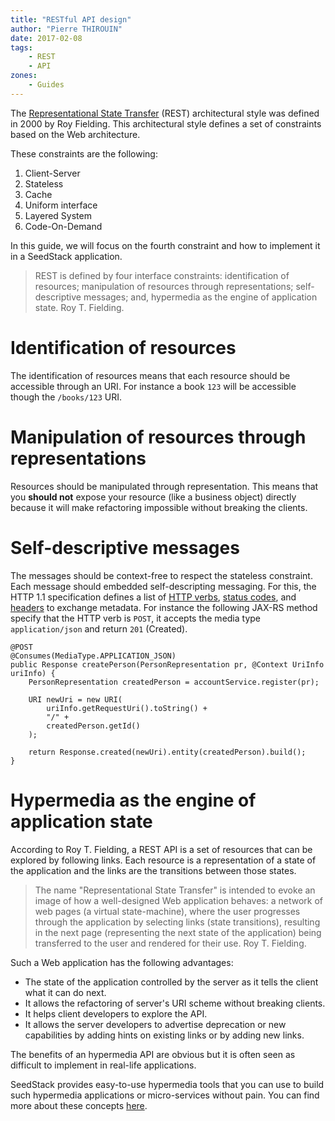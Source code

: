 ```yaml
---
title: "RESTful API design"
author: "Pierre THIROUIN"
date: 2017-02-08
tags:
    - REST
    - API
zones:
    - Guides
---
```


The [Representational State Transfer][1] (REST) architectural style was defined in 2000 by Roy Fielding. This architectural 
style defines a set of constraints based on the Web architecture.<!--more--> 

These constraints are the following:

1. Client-Server
2. Stateless
3. Cache
4. Uniform interface
5. Layered System
6. Code-On-Demand

In this guide, we will focus on the fourth constraint and how to implement it in a SeedStack application.

> REST is defined by four interface constraints: identification of
> resources; manipulation of resources through representations;
> self-descriptive messages; and, hypermedia as the engine of
> application state. Roy T. Fielding.

# Identification of resources

The identification of resources means that each resource should be accessible through an URI. For instance a book `123` 
will be accessible though the `/books/123` URI.

# Manipulation of resources through representations

Resources should be manipulated through representation. This means that you **should not** expose your resource (like a 
business object) directly because it will make refactoring impossible without breaking the clients.

# Self-descriptive messages

The messages should be context-free to respect the stateless constraint. Each message should embedded self-descripting
messaging. For this, the HTTP 1.1 specification defines a list of [HTTP verbs][4], [status codes][3], and [headers][2] to 
exchange metadata. For instance the following JAX-RS method specify that the HTTP verb is `POST`, it accepts the media 
type `application/json` and return `201` (Created).

    @POST
    @Consumes(MediaType.APPLICATION_JSON)
    public Response createPerson(PersonRepresentation pr, @Context UriInfo uriInfo) {
        PersonRepresentation createdPerson = accountService.register(pr);
        
        URI newUri = new URI(
            uriInfo.getRequestUri().toString() + 
            "/" + 
            createdPerson.getId()
        );
            
        return Response.created(newUri).entity(createdPerson).build();
    }

# Hypermedia as the engine of application state

According to Roy T. Fielding, a REST API is a set of resources that can be explored by following links. Each resource is 
a representation of a state of the application and the links are the transitions between those states. 

> The name "Representational State Transfer" is intended to evoke an
> image of how a well-designed Web application behaves: a network of
> web pages (a virtual state-machine), where the user progresses
> through the application by selecting links (state transitions),
> resulting in the next page (representing the next state of the
> application) being transferred to the user and rendered for their
> use. Roy T. Fielding.

Such a Web application has the following advantages:

* The state of the application controlled by the server as it tells the client what it can do next.
* It allows the refactoring of server's URI scheme without breaking clients.
* It helps client developers to explore the API.
* It allows the server developers to advertise deprecation or new capabilities by adding hints on existing links or by 
adding new links.

The benefits of an hypermedia API are obvious but it is often seen as difficult to implement in real-life applications.

SeedStack provides easy-to-use hypermedia tools that you can use to build such hypermedia applications or 
micro-services without pain. You can find more about these concepts [here](/docs/seed/manual/rest#hypermedia).

[1]: https://www.ics.uci.edu/~fielding/pubs/dissertation/rest_arch_style.htm
[2]: http://www.w3.org/Protocols/rfc2616/rfc2616-sec14.html#sec14
[3]: http://www.w3.org/Protocols/rfc2616/rfc2616-sec10.html
[4]: http://www.w3.org/Protocols/rfc2616/rfc2616-sec9.html
